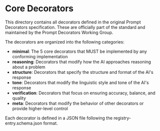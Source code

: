 # Core Decorators

This directory contains all decorators defined in the original Prompt Decorators specification. These are officially part of the standard and maintained by the Prompt Decorators Working Group.

The decorators are organized into the following categories:

- **minimal**: The 5 core decorators that MUST be implemented by any conforming implementation
- **reasoning**: Decorators that modify how the AI approaches reasoning about a problem
- **structure**: Decorators that specify the structure and format of the AI's response
- **tone**: Decorators that modify the linguistic style and tone of the AI's response
- **verification**: Decorators that focus on ensuring accuracy, balance, and quality
- **meta**: Decorators that modify the behavior of other decorators or provide higher-level control

Each decorator is defined in a JSON file following the registry-entry.schema.json format.
